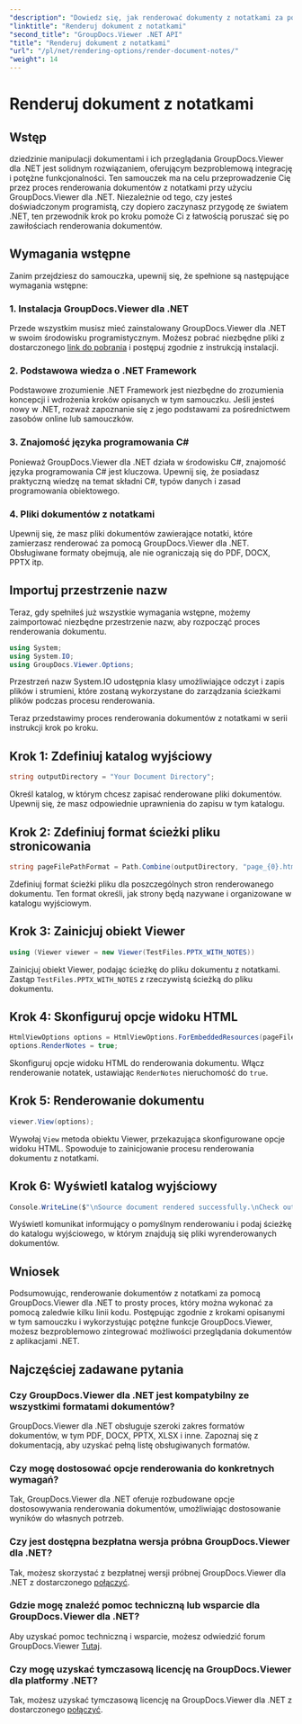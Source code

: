 ```yaml
---
"description": "Dowiedz się, jak renderować dokumenty z notatkami za pomocą GroupDocs.Viewer dla .NET. Samouczek krok po kroku dotyczący bezproblemowej integracji z aplikacjami .NET."
"linktitle": "Renderuj dokument z notatkami"
"second_title": "GroupDocs.Viewer .NET API"
"title": "Renderuj dokument z notatkami"
"url": "/pl/net/rendering-options/render-document-notes/"
"weight": 14
---
```


# Renderuj dokument z notatkami

## Wstęp
dziedzinie manipulacji dokumentami i ich przeglądania GroupDocs.Viewer dla .NET jest solidnym rozwiązaniem, oferującym bezproblemową integrację i potężne funkcjonalności. Ten samouczek ma na celu przeprowadzenie Cię przez proces renderowania dokumentów z notatkami przy użyciu GroupDocs.Viewer dla .NET. Niezależnie od tego, czy jesteś doświadczonym programistą, czy dopiero zaczynasz przygodę ze światem .NET, ten przewodnik krok po kroku pomoże Ci z łatwością poruszać się po zawiłościach renderowania dokumentów.
## Wymagania wstępne
Zanim przejdziesz do samouczka, upewnij się, że spełnione są następujące wymagania wstępne:
### 1. Instalacja GroupDocs.Viewer dla .NET
Przede wszystkim musisz mieć zainstalowany GroupDocs.Viewer dla .NET w swoim środowisku programistycznym. Możesz pobrać niezbędne pliki z dostarczonego [link do pobrania](https://releases.groupdocs.com/viewer/net/) i postępuj zgodnie z instrukcją instalacji.
### 2. Podstawowa wiedza o .NET Framework
Podstawowe zrozumienie .NET Framework jest niezbędne do zrozumienia koncepcji i wdrożenia kroków opisanych w tym samouczku. Jeśli jesteś nowy w .NET, rozważ zapoznanie się z jego podstawami za pośrednictwem zasobów online lub samouczków.
### 3. Znajomość języka programowania C#
Ponieważ GroupDocs.Viewer dla .NET działa w środowisku C#, znajomość języka programowania C# jest kluczowa. Upewnij się, że posiadasz praktyczną wiedzę na temat składni C#, typów danych i zasad programowania obiektowego.
### 4. Pliki dokumentów z notatkami
Upewnij się, że masz pliki dokumentów zawierające notatki, które zamierzasz renderować za pomocą GroupDocs.Viewer dla .NET. Obsługiwane formaty obejmują, ale nie ograniczają się do PDF, DOCX, PPTX itp.

## Importuj przestrzenie nazw
Teraz, gdy spełniłeś już wszystkie wymagania wstępne, możemy zaimportować niezbędne przestrzenie nazw, aby rozpocząć proces renderowania dokumentu.

```csharp
using System;
using System.IO;
using GroupDocs.Viewer.Options;
```
Przestrzeń nazw System.IO udostępnia klasy umożliwiające odczyt i zapis plików i strumieni, które zostaną wykorzystane do zarządzania ścieżkami plików podczas procesu renderowania.

Teraz przedstawimy proces renderowania dokumentów z notatkami w serii instrukcji krok po kroku.
## Krok 1: Zdefiniuj katalog wyjściowy
```csharp
string outputDirectory = "Your Document Directory";
```
Określ katalog, w którym chcesz zapisać renderowane pliki dokumentów. Upewnij się, że masz odpowiednie uprawnienia do zapisu w tym katalogu.
## Krok 2: Zdefiniuj format ścieżki pliku stronicowania
```csharp
string pageFilePathFormat = Path.Combine(outputDirectory, "page_{0}.html");
```
Zdefiniuj format ścieżki pliku dla poszczególnych stron renderowanego dokumentu. Ten format określi, jak strony będą nazywane i organizowane w katalogu wyjściowym.
## Krok 3: Zainicjuj obiekt Viewer
```csharp
using (Viewer viewer = new Viewer(TestFiles.PPTX_WITH_NOTES))
```
Zainicjuj obiekt Viewer, podając ścieżkę do pliku dokumentu z notatkami. Zastąp `TestFiles.PPTX_WITH_NOTES` z rzeczywistą ścieżką do pliku dokumentu.
## Krok 4: Skonfiguruj opcje widoku HTML
```csharp
HtmlViewOptions options = HtmlViewOptions.ForEmbeddedResources(pageFilePathFormat);
options.RenderNotes = true;
```
Skonfiguruj opcje widoku HTML do renderowania dokumentu. Włącz renderowanie notatek, ustawiając `RenderNotes` nieruchomość do `true`.
## Krok 5: Renderowanie dokumentu
```csharp
viewer.View(options);
```
Wywołaj `View` metoda obiektu Viewer, przekazująca skonfigurowane opcje widoku HTML. Spowoduje to zainicjowanie procesu renderowania dokumentu z notatkami.
## Krok 6: Wyświetl katalog wyjściowy
```csharp
Console.WriteLine($"\nSource document rendered successfully.\nCheck output in {outputDirectory}.");
```
Wyświetl komunikat informujący o pomyślnym renderowaniu i podaj ścieżkę do katalogu wyjściowego, w którym znajdują się pliki wyrenderowanych dokumentów.

## Wniosek
Podsumowując, renderowanie dokumentów z notatkami za pomocą GroupDocs.Viewer dla .NET to prosty proces, który można wykonać za pomocą zaledwie kilku linii kodu. Postępując zgodnie z krokami opisanymi w tym samouczku i wykorzystując potężne funkcje GroupDocs.Viewer, możesz bezproblemowo zintegrować możliwości przeglądania dokumentów z aplikacjami .NET.
## Najczęściej zadawane pytania
### Czy GroupDocs.Viewer dla .NET jest kompatybilny ze wszystkimi formatami dokumentów?
GroupDocs.Viewer dla .NET obsługuje szeroki zakres formatów dokumentów, w tym PDF, DOCX, PPTX, XLSX i inne. Zapoznaj się z dokumentacją, aby uzyskać pełną listę obsługiwanych formatów.
### Czy mogę dostosować opcje renderowania do konkretnych wymagań?
Tak, GroupDocs.Viewer dla .NET oferuje rozbudowane opcje dostosowywania renderowania dokumentów, umożliwiając dostosowanie wyników do własnych potrzeb.
### Czy jest dostępna bezpłatna wersja próbna GroupDocs.Viewer dla .NET?
Tak, możesz skorzystać z bezpłatnej wersji próbnej GroupDocs.Viewer dla .NET z dostarczonego [połączyć](https://releases.groupdocs.com/).
### Gdzie mogę znaleźć pomoc techniczną lub wsparcie dla GroupDocs.Viewer dla .NET?
Aby uzyskać pomoc techniczną i wsparcie, możesz odwiedzić forum GroupDocs.Viewer [Tutaj](https://forum.groupdocs.com/c/viewer/9).
### Czy mogę uzyskać tymczasową licencję na GroupDocs.Viewer dla platformy .NET?
Tak, możesz uzyskać tymczasową licencję na GroupDocs.Viewer dla .NET z dostarczonego [połączyć](https://purchase.groupdocs.com/temporary-license/).
